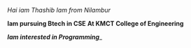 *Hai iam Thashib*
_Iam from Nilambur_

**Iam pursuing Btech in CSE**
__At KMCT College of Engineering__

_**Iam interested in Programming**__
